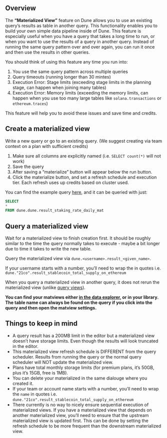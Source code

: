 ## Overview

The **“Materialized View”** feature on Dune allows you to use an existing query’s results as table in another query. This functionality enables you to build your own simple data pipeline inside of Dune. This feature is especially useful when you have a query that takes a long time to run, or when you want to use the results of a query in another query. Instead of running the same query pattern over and over again, you can run it once and then use the results in other queries.

You should think of using this feature any time you run into:

1. You use the same query pattern across multiple queries
2. Query timeouts (running longer than 30 mintes)
3. Execution Error: Stage limits (exceeding stage limits in the planning stage, can happen when joining many tables)
4. Execution Error: Memory limits (exceeding the memory limits, can happen when you use too many large tables like `solana.transactions` or `ethereum.traces`)

This feature will help you to avoid these issues and save time and credits.

## Create a materialized view

Write a new query or go to an existing query. (We suggest creating via team context on a plan with sufficient credits)

1. Make sure all columns are explicitly named (i.e. `SELECT count(*)` will not work)
2. Save the query
3. After saving a “materialize” button will appear below the run button.
4. Click the materialize button, and set a refresh schedule and execution tier. Each refresh uses up credits based on cluster used.

You can find the example query [here](https://dune.com/queries/3468697), and it can be queried with just:

```sql
SELECT
*
FROM dune.dune.result_staking_rate_daily_mat
```

## Query a materialized view

Wait for a materialized view to finish creation first. It should be roughly similar to the time the query normally takes to execute - maybe a bit longer due to time it takes to write the new table.

Query the materialized view via `dune.<username>.result_<given_name>`.

If your username starts with a number, you’ll need to wrap the <username> in quotes i.e. `dune."21co".result_stablecoin_total_supply_on_ethereum`

When you query a materialized view in another query, it does not rerun the materialized view (unlike [query views](https://docs.dune.com/query-engine/query-a-query.mdx)).

**You can find your matviews either [in the data explorer](https://dune.com/queries?category=materialized_views), or in your library. The table name can always be found on the query if you click into the query and then open the matview settings.**

## Things to keep in mind

- A query result has a 200MB limit in the editor but a materialized view doesn’t have storage limits. Even though the results will look truncated in the editor.
- This materialized view refresh schedule is DIFFERENT from the query scheduler. Results from running the query or the normal query scheduler will NOT update the materialized view.
- Plans have total monthly storage limits (for premium plans, it’s 50GB, plus it’s 15GB, free is 1MB).
- You can delete your materialized in the same dialouge where you created it.
- If your team or account name starts with a number, you’ll need to wrap the `name` in quotes i.e. `dune."21co".result_stablecoin_total_supply_on_ethereum`
- There currently is no way to nicely ensure sequential execution of materialized views. If you have a materialized view that depends on another materialized view, you’ll need to ensure that the upstream materialized view is updated first. This can be done by setting the refresh schedule to be more frequent than the downstream materialized view.